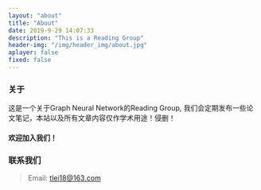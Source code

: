 ```yaml
---
layout: "about"
title: "About"
date: 2019-9-29 14:07:33
description: "This is a Reading Group"
header-img: "/img/header_img/about.jpg"
aplayer: false
fixed: false
---
```


### 关于

这是一个关于Graph Neural Network的Reading Group, 我们会定期发布一些论文笔记，本站以及所有文章内容仅作学术用途！侵删！

#### 欢迎加入我们！

### 联系我们

>Email: tlei18@163.com

